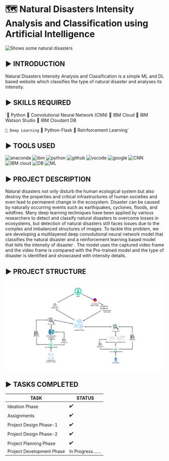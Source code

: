 # :world_map: Natural Disasters Intensity Analysis and Classification using Artificial Intelligence

<picture>
  <source media="(prefers-color-scheme: dark)" srcset="https://envhumanities.sites.gettysburg.edu/es225a-spring19/wp-content/uploads/2019/04/natural-disasters-of-earths-past-and-future-886x240.jpg">
  <source media="(prefers-color-scheme: light)" srcset="https://envhumanities.sites.gettysburg.edu/es225a-spring19/wp-content/uploads/2019/04/natural-disasters-of-earths-past-and-future-886x240.jpg">
  <img alt="Shows some natural disasters" src="https://u4d2z7k9.rocketcdn.me/wp-content/uploads/2019/02/natural-disasters-of-earths-past-and-future.jpg">
</picture>

## :arrow_forward: INTRODUCTION
Natural Disasters Intensity Analysis and Classification is a simple ML and DL based website which classifies the type of natural disaster and analyses its intensity.

## :arrow_forward: SKILLS REQUIRED
 `🔷 Python
  🔶 Convolutional Neural Network (CNN)
  🔷 IBM Cloud
  🔶 IBM Watson Studio
  🔷 IBM Cloudant DB
  
 `🔶 Deep Learning`
  🔷 Python-Flask
  🔶 Reinforcement Learning`
  
## :arrow_forward: TOOLS USED
 <p align="left">
<img src="https://icongr.am/simple/anaconda.svg?size=80&color=23e60a&colored=false" alt="anaconda" width="45" height="45"/> 
<img src="https://icongr.am/simple/ibm.svg?size=80&color=000000&colored=false" alt="ibm" width="45" height="45"/>
<img src="https://icongr.am/devicon/python-original.svg?size=80&color=currentColor" alt="python" width="45" height="45"/>
<img src="https://icongr.am/devicon/github-original.svg?size=80&color=currentColor" alt="github" width="45" height="45"/>
<img src="https://cdn.jsdelivr.net/gh/devicons/devicon/icons/vscode/vscode-original.svg" alt="vscode" width="45" height="45"/>
<img src="https://icongr.am/devicon/chrome-original.svg?size=80&color=000000" alt="google" width="45" height="45"/>
<img src="https://icongr.am/material/chart-line.svg?size=80&color=000000" alt="CNN" width="45" height="45"/>
<img src="https://icongr.am/entypo/icloud.svg?size=80&color=3fcbd5" alt="IBM cloud" width="45" height="45"/>
<img src="https://icongr.am/entypo/database.svg?size=80&color=207f3c" alt="DB" width="45" height="45"/>
<img src="https://icongr.am/material/chart-scatter-plot.svg?size=80&color=e6360a" alt="ML" width="45" height="45"/>
</p>

## :arrow_forward: PROJECT DESCRIPTION
Natural disasters not only disturb the human ecological system but also destroy the properties and critical infrastructures of human societies and even lead to permanent change in the ecosystem. Disaster can be caused by naturally occurring events such as earthquakes, cyclones, floods, and wildfires. Many deep learning techniques have been applied by various researchers to detect and classify natural disasters to overcome losses in ecosystems, but detection of natural disasters still faces issues due to the complex and imbalanced structures of images. 
To tackle this problem, we are developing a multilayered deep convolutional neural network model that classifies the natural disaster and a reinforcement learning based model that tells the intensity of disaster . The model uses the captured video frame and the video frame is compared with the Pre-trained model and the type of disaster is identified and showcased with intensity details.

## :arrow_forward: PROJECT STRUCTURE
<picture>
  <source media="(prefers-color-scheme: dark)" srcset="https://github.com/IBM-EPBL/IBM-Project-18936-1659691440/blob/main/Project/Project%20Design%20%26%20Planning/Project%20Design%20Phase%20-%201/SOLUTION_ARCHITECTURE.png">
  <source media="(prefers-color-scheme: light)" srcset=" https://github.com/IBM-EPBL/IBM-Project-18936-1659691440/blob/main/Project/Project%20Design%20%26%20Planning/Project%20Design%20Phase%20-%201/SOLUTION_ARCHITECTURE.png">
  <img alt="Shows some natural disasters" src="https://github.com/IBM-EPBL/IBM-Project-18936-1659691440/blob/main/Project/Project%20Design%20%26%20Planning/Project%20Design%20Phase%20-%201/SOLUTION_ARCHITECTURE.png">
</picture>

## :arrow_forward: TASKS COMPLETED
| TASK  | STATUS |
| ------------- | ------------- |
| Ideation Phase  | :heavy_check_mark:  |
| Assignments  | :heavy_check_mark:  |
| Project Design Phase-1  | :heavy_check_mark:  |
| Project Design Phase-2  | :heavy_check_mark:  |
| Project Planning Phase  | :heavy_check_mark:  |
| Project Development Phase| In Progress....... |
